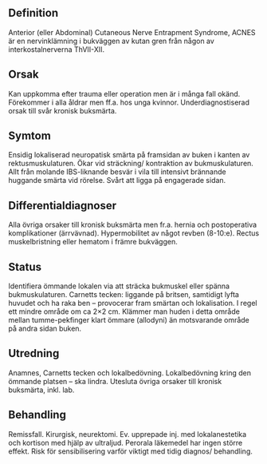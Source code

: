 ## Definition

Anterior (eller Abdominal) Cutaneous Nerve Entrapment Syndrome, ACNES är en nervinklämning i bukväggen av kutan gren från någon av interkostalnerverna ThVII-XII.

## Orsak

Kan uppkomma efter trauma eller operation men är i många fall okänd. Förekommer i alla åldrar men ff.a. hos unga kvinnor. Underdiagnostiserad orsak till svår kronisk buksmärta.

## Symtom

Ensidig lokaliserad neuropatisk smärta på framsidan av buken i kanten av rektusmuskulaturen. Ökar vid sträckning/ kontraktion av bukmuskulaturen. Allt från molande IBS-liknande besvär i vila till intensivt brännande huggande smärta vid rörelse. Svårt att ligga på engagerade sidan.

## Differentialdiagnoser

Alla övriga orsaker till kronisk buksmärta men fr.a. hernia och postoperativa komplikationer (ärrvävnad). Hypermobilitet av något revben (8-10:e). Rectus muskelbristning eller hematom i främre bukväggen.

## Status

Identifiera ömmande lokalen via att sträcka bukmuskel eller spänna bukmuskulaturen. Carnetts tecken: liggande på britsen, samtidigt lyfta huvudet och ha raka ben – provocerar fram smärtan och lokalisation. I regel ett mindre område om ca 2×2 cm. Klämmer man huden i detta område mellan tumme-pekfinger klart ömmare (allodyni) än motsvarande område på andra sidan buken.

## Utredning

Anamnes, Carnetts tecken och lokalbedövning. Lokalbedövning kring den ömmande platsen – ska lindra. Utesluta övriga orsaker till kronisk buksmärta, inkl. lab.

## Behandling

Remissfall. Kirurgisk, neurektomi. Ev. upprepade inj. med lokalanestetika och kortison med hjälp av ultraljud. Perorala läkemedel har ingen större effekt. Risk för sensibilisering varför viktigt med tidig diagnos/ behandling.

